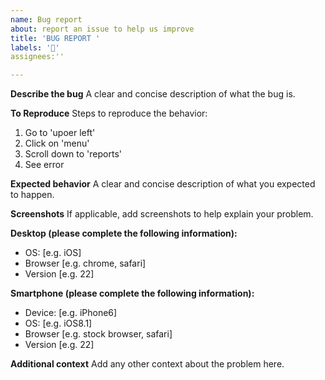 ```yaml
---
name: Bug report
about: report an issue to help us improve
title: 'BUG REPORT '
labels: '🔻'
assignees:''

---
```


**Describe the bug**
A clear and concise description of what the bug is.

**To Reproduce**
Steps to reproduce the behavior:
1. Go to 'upoer left'
2. Click on 'menu'
3. Scroll down to 'reports'
4. See error

**Expected behavior**
A clear and concise description of what you expected to happen.

**Screenshots**
If applicable, add screenshots to help explain your problem.

**Desktop (please complete the following information):**
 - OS: [e.g. iOS]
 - Browser [e.g. chrome, safari]
 - Version [e.g. 22]

**Smartphone (please complete the following information):**
 - Device: [e.g. iPhone6]
 - OS: [e.g. iOS8.1]
 - Browser [e.g. stock browser, safari]
 - Version [e.g. 22]

**Additional context**
Add any other context about the problem here.
